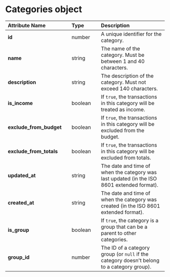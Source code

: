 # Categories object

| **Attribute Name** |  | **Type** |  | **Description** |
| :--- | :--- | :--- | :--- | :--- |
| **id** |  | number |  | A unique identifier for the category. |
| **name** |  | string |  | The name of the category. Must be between 1 and 40 characters. |
| **description** |  | string |  | The description of the category. Must not exceed 140 characters. |
| **is\_income** |  | boolean |  | If `true`, the transactions in this category will be treated as income. |
| **exclude\_from\_budget** |  | boolean |  | If `true`, the transactions in this category will be excluded from the budget. |
| **exclude\_from\_totals** |  | boolean |  | If `true`, the transactions in this category will be excluded from totals. |
| **updated\_at** |  | string |  | The date and time of when the category was last updated \(in the ISO 8601 extended format\). |
| **created\_at** |  | string |  | The date and time of when the category was created \(in the ISO 8601 extended format\). |
| **is\_group** |  | boolean |  | If `true`, the category is a group that can be a parent to other categories. |
| **group\_id** |  | number |  | The ID of a category group \(or `null` if the category doesn't belong to a category group\). |

